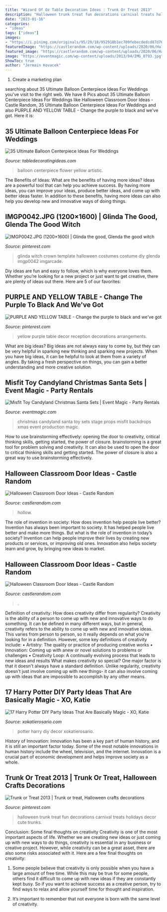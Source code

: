 ```yaml
---
title: "Wizard Of Oz Table Decoration Ideas : Trunk Or Treat 2013"
description: "Halloween trunk treat fun decorations carnival treats holidays decor cute trunks"
date: "2023-01-16"
categories:
- "ideas"
tags: ["ideas"]
images:
- "https://i.pinimg.com/originals/95/29/18/952918b1ec709febecdedcd87d767b99.jpg"
featuredImage: "https://castlerandom.com/wp-content/uploads/2020/06/Halloween-Classroom-Door-Ideas-12.jpg"
featured_image: "https://castlerandom.com/wp-content/uploads/2020/06/Halloween-Classroom-Door-Ideas-23.jpg"
image: "https://eventmagic.com/wp-content/uploads/2013/04/IMG_0793.jpg"
ShowToc: true
author: "Jermain Kovacek"
---
```



1. Create a marketing plan 

	

		
searching about 35 Ultimate Balloon Centerpiece Ideas For Weddings you've visit to the right web. We have 8 Pics about 35 Ultimate Balloon Centerpiece Ideas For Weddings like Halloween Classroom Door Ideas - Castle Random, 35 Ultimate Balloon Centerpiece Ideas For Weddings and also PURPLE AND YELLOW TABLE - Change the purple to black and we&#039;ve got. Here it is:
		
    
## 35 Ultimate Balloon Centerpiece Ideas For Weddings

<img loading=lazy src="https://www.tabledecoratingideas.com/static/img/artistic-flower-yellow-balloon-wedding-centerpiece-730.jpg" onerror="this.onerror=null;this.src='https://tse1.mm.bing.net/th?id=OIP.oA5WgpWM2lhiGCiM8SFbqAHaJ3&amp;pid=15.1';" alt="35 Ultimate Balloon Centerpiece Ideas For Weddings">

_Source: tabledecoratingideas.com_

>balloon centerpiece flower yellow artistic. 

	

The Benefits of Ideas: What are the benefits of having more ideas?
Ideas are a powerful tool that can help you achieve success. By having more ideas, you can improve your ideas, produce better ideas, and come up with better ideas faster. In addition to these benefits, having more ideas can also help you develop new and innovative ways of doing things.

    
## IMGP0042.JPG (1200×1600) | Glinda The Good, Glenda The Good Witch

<img loading=lazy src="https://i.pinimg.com/736x/60/2f/a2/602fa2fbdf17e7c6274aaee5fbe5fb03--witch-costumes-halloween-costume-ideas.jpg" onerror="this.onerror=null;this.src='https://tse1.mm.bing.net/th?id=OIP.ggTq7ynyg0DrKR3rb0PIewHaJ3&amp;pid=15.1';" alt="IMGP0042.JPG (1200×1600) | Glinda the good, Glenda the good witch">

_Source: pinterest.com_

>glinda witch crown template halloween costumes costume diy glenda imgp0042 imgarcade. 

	

Diy ideas are fun and easy to follow, which is why everyone loves them. Whether you’re looking for a new project or just want to get creative, there are plenty of ideas out there. Here are 5 of our favorites: 

    
## PURPLE AND YELLOW TABLE - Change The Purple To Black And We&#039;ve Got

<img loading=lazy src="https://i.pinimg.com/originals/4f/87/6b/4f876bc69711428b92db6e37bbbd73a6.png" onerror="this.onerror=null;this.src='https://tse2.mm.bing.net/th?id=OIP.Zv-Rp7v9svGhPcxLWiE_kwHaLF&amp;pid=15.1';" alt="PURPLE AND YELLOW TABLE - Change the purple to black and we&#039;ve got">

_Source: pinterest.com_

>yellow purple table decor reception decorations arrangements. 

	

What are big ideas?
Big ideas are not always easy to come by, but they can be very helpful in sparking new thinking and sparking new projects. When you have big ideas, it can be helpful to look at them from a variety of angles. By taking a fresh perspective on things, you can gain a better understanding and more creative solution.

    
## Misfit Toy Candyland Christmas Santa Sets | Event Magic - Party Rentals

<img loading=lazy src="https://eventmagic.com/wp-content/uploads/2013/04/IMG_0793.jpg" onerror="this.onerror=null;this.src='https://tse3.mm.bing.net/th?id=OIP.oGi-6_pcza9pqa2K5gKwaQHaFj&amp;pid=15.1';" alt="Misfit Toy Candyland Christmas Santa Sets | Event Magic - Party Rentals">

_Source: eventmagic.com_

>christmas candyland santa toy sets stage props misfit backdrops xmas event production magic. 

	

How to use brainstorming effectively: opening the door to creativity, critical thinking skills, getting started, the power of closure.
brainstorming is a great tool for problem solving and creativity. It can also be used to open the door to critical thinking skills and getting started. The power of closure is also a great way to use brainstorming effectively.

    
## Halloween Classroom Door Ideas - Castle Random

<img loading=lazy src="https://castlerandom.com/wp-content/uploads/2020/06/Halloween-Classroom-Door-Ideas-23.jpg" onerror="this.onerror=null;this.src='https://tse1.mm.bing.net/th?id=OIP.ev_3NdtMxYceNTY9zYIO0AHaJ3&amp;pid=15.1';" alt="Halloween Classroom Door Ideas - Castle Random">

_Source: castlerandom.com_

>hollow. 

	

The role of invention in society: How does invention help people live better?
Invention has always been important to society. It has helped people live better and make more things. But what is the role of invention in today’s society? Invention can help people improve their lives by creating new products or services, or improving old ones. Innovation also helps society learn and grow, by bringing new ideas to market.

    
## Halloween Classroom Door Ideas - Castle Random

<img loading=lazy src="https://castlerandom.com/wp-content/uploads/2020/06/Halloween-Classroom-Door-Ideas-12.jpg" onerror="this.onerror=null;this.src='https://tse1.mm.bing.net/th?id=OIP.KF99zFbyNP1tZQImtx1QugHaJ4&amp;pid=15.1';" alt="Halloween Classroom Door Ideas - Castle Random">

_Source: castlerandom.com_

>. 

	

Definition of creativity: How does creativity differ from regularity?
Creativity is the ability of a person to come up with new and innovative ways to do something. It can be defined in many different ways, but in general, creativity refers to the ability to come up with new and innovative ideas. This varies from person to person, so it really depends on what you're looking for in a definition. However, some key definitions of creativity include: • Artistry: The quality or practice of producing creative works • Innovation: Coming up with anew or novel solutions to problems or challenges • Creativity Loop: A continually evolving process that leads to new ideas and results 
What makes creativity so special? One major factor is that it doesn't always have a standard definition. Unlike regularity, creativity doesn't just involve coming up with new things- it can also involve coming up with ideas that are impossible to accomplish by any other means.

    
## 17 Harry Potter DIY Party Ideas That Are Basically Magic - XO, Katie

<img loading=lazy src="https://i2.wp.com/www.xokatierosario.com/wp-content/uploads/2018/02/17_harry_potter_diy_party_decor_ideas_title_image_2_xokatierosario.com_.jpg?fit=680%2C900&amp;ssl=1" onerror="this.onerror=null;this.src='https://tse2.mm.bing.net/th?id=OIP.mIAcoHwQMUEtPjeFKb0KVQHaJz&amp;pid=15.1';" alt="17 Harry Potter DIY Party Ideas That Are Basically Magic - XO, Katie">

_Source: xokatierosario.com_

>potter harry diy decor xokatierosario. 

	

History of Innovation:
Innovation has been a key part of human history, and it is still an important factor today. Some of the most notable innovations in human history include the wheel, television, and the internet. Innovation is a crucial part of economic development and helps improve society as a whole.

    
## Trunk Or Treat 2013 | Trunk Or Treat, Halloween Crafts Decorations

<img loading=lazy src="https://i.pinimg.com/originals/95/29/18/952918b1ec709febecdedcd87d767b99.jpg" onerror="this.onerror=null;this.src='https://tse3.mm.bing.net/th?id=OIP.sXBCcaMoe-pCVYw_cQXVHwHaJ4&amp;pid=15.1';" alt="Trunk or Treat 2013 | Trunk or treat, Halloween crafts decorations">

_Source: pinterest.com_

>halloween trunk treat fun decorations carnival treats holidays decor cute trunks. 

	

Conclusion: Some final thoughts on creativity
Creativity is one of the most important aspects of life. Whether we are creating new ideas or just coming up with new ways to do things, creativity is essential in any business or creative project. However, while creativity can be a great asset, there are also some risks associated with it. Here are a few final thoughts on creativity: 
1. Some people believe that creativity is only possible when you have a large amount of free time. While this may be true for some people, others find it difficult to come up with new ideas if they are constantly kept busy. So if you want to achieve success as a creative person, try to find ways to relax and allow yourself time for thought and inspiration. 

2. It’s important to remember that not everyone is born with the same level of creativity.

